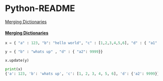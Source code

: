 # Python-README

[Merging Dictionaries](#merging-dictionaries)

#### [Merging Dictionaries](#merging-dictionaries)

```python
x = { "a" : 123, "b": "hello world", "c" : [1,2,3,4,5,6], "d" : { "a1": 11 , "a2": 22}}

y = { "b" : "whats up" , "d" : { "a2": 9999}}

x.update(y)

print(x)
{'a': 123, 'b': 'whats up', 'c': [1, 2, 3, 4, 5, 6], 'd': {'a2': 9999}}
```

